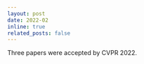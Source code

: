 ```yaml
---
layout: post
date: 2022-02
inline: true
related_posts: false
---
```


Three papers were accepted by CVPR 2022.

